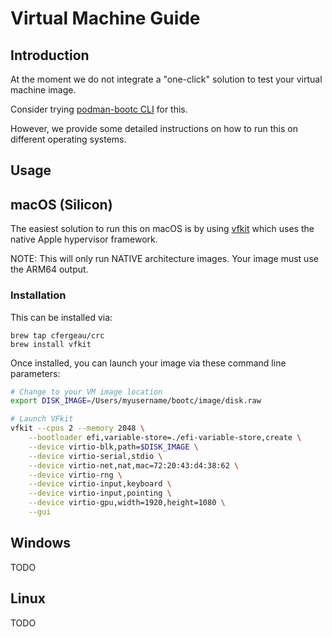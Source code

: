 # Virtual Machine Guide

## Introduction

At the moment we do not integrate a "one-click" solution to test your virtual machine image.

Consider trying [podman-bootc CLI](https://gitlab.com/bootc-org/podman-bootc-cli) for this.

However, we provide some detailed instructions on how to run this on different operating systems.

## Usage

## macOS (Silicon)

The easiest solution to run this on macOS is by using [vfkit](https://github.com/crc-org/vfkit) which uses the native Apple hypervisor framework.

NOTE: This will only run NATIVE architecture images. Your image must use the ARM64 output.

### Installation

This can be installed via:

```
brew tap cfergeau/crc
brew install vfkit
```

Once installed, you can launch your image via these command line parameters:

```sh
# Change to your VM image location
export DISK_IMAGE=/Users/myusername/bootc/image/disk.raw

# Launch VFkit
vfkit --cpus 2 --memory 2048 \
    --bootloader efi,variable-store=./efi-variable-store,create \
    --device virtio-blk,path=$DISK_IMAGE \
    --device virtio-serial,stdio \
    --device virtio-net,nat,mac=72:20:43:d4:38:62 \
    --device virtio-rng \
    --device virtio-input,keyboard \
    --device virtio-input,pointing \
    --device virtio-gpu,width=1920,height=1080 \
    --gui
```

## Windows

TODO

## Linux

TODO
